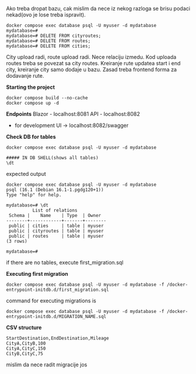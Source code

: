 Ako treba dropat bazu, cak mislim da nece iz nekog razloga se brisu podaci nekad(ovo je lose treba ispravit).
```
docker compose exec database psql -U myuser -d mydatabase
mydatabase=# 
mydatabase=# DELETE FROM cityroutes;
mydatabase=# DELETE FROM routes;
mydatabase=# DELETE FROM cities;
```
City upload radi, route upload radi. Nece relaciju izmedu. Kod uploada routes treba se povezat sa city routes. Kreiranje rute updatea start i end city, kreiranje city samo dodaje u bazu. Zasad treba frontend forma za dodavanje rute.



**Starting the project**
```
docker compose build --no-cache
docker compose up -d
```
**Endpoints**
Blazor - localhost:8081
API - localhost:8082
- for development UI -> localhost:8082/swagger

**Check DB for tables**
```
docker compose exec database psql -U myuser -d mydatabase

##### IN DB SHELL(shows all tables)
\dt
```
expected output
```
docker compose exec database psql -U myuser -d mydatabase
psql (16.1 (Debian 16.1-1.pgdg120+1))
Type "help" for help.

mydatabase=# \dt
          List of relations
 Schema |    Name    | Type  | Owner  
--------+------------+-------+--------
 public | cities     | table | myuser
 public | cityroutes | table | myuser
 public | routes     | table | myuser
(3 rows)

mydatabase=# 
```
if there are no tables, execute first_migration.sql

**Executing first migration**
```
docker compose exec database psql -U myuser -d mydatabase -f /docker-entrypoint-initdb.d/first_migration.sql
```
command for executing migrations is
```
docker compose exec database psql -U myuser -d mydatabase -f /docker-entrypoint-initdb.d/MIGRATION_NAME.sql
```

  
**CSV structure**
```
StartDestination,EndDestination,Mileage
CityA,CityB,100
CityA,CityC,150
CityB,CityC,75
```
mislim da nece radit migracije jos
